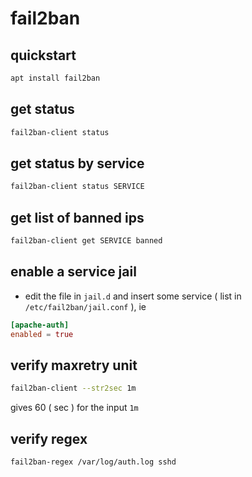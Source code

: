 # fail2ban

## quickstart

```sh
apt install fail2ban
```

## get status

```sh
fail2ban-client status
```

## get status by service

```sh
fail2ban-client status SERVICE
```

## get list of banned ips

```sh
fail2ban-client get SERVICE banned
```

## enable a service jail

- edit the file in `jail.d` and insert some service ( list in `/etc/fail2ban/jail.conf` ), ie

```conf
[apache-auth]
enabled = true
```

## verify maxretry unit

```sh
fail2ban-client --str2sec 1m
```

gives 60 ( sec ) for the input `1m`

## verify regex

```sh
fail2ban-regex /var/log/auth.log sshd
```